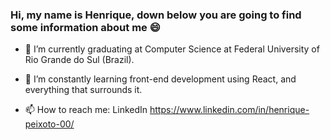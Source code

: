 ### Hi, my name is Henrique, down below you are going to find some information about me 😄

<!--
**Henrique-Peixoto/Henrique-Peixoto** is a ✨ _special_ ✨ repository because its `README.md` (this file) appears on your GitHub profile.

Here are some ideas to get you started:

- 🔭 I’m currently working on ...
- 🌱 I’m currently learning ...
- 👯 I’m looking to collaborate on ...
- 🤔 I’m looking for help with ...
- 💬 Ask me about ...
- 📫 How to reach me: ...
- 😄 Pronouns: ...
- ⚡ Fun fact: ...
-->
- 🔭 I’m currently graduating at Computer Science at Federal University of Rio Grande do Sul (Brazil).

- 🌱 I’m constantly learning front-end development using React, and everything that surrounds it.

- 📫 How to reach me: LinkedIn https://www.linkedin.com/in/henrique-peixoto-00/ 
